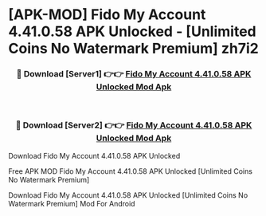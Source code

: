 # [APK-MOD] Fido My Account 4.41.0.58 APK Unlocked - [Unlimited Coins No Watermark Premium] zh7i2



<div align="center">
<h3>🔴 Download [Server1] 👉👉 <a href="https://momento.my/?title=Fido_My_Account_4.41.0.58_APK_Unlocked">Fido My Account 4.41.0.58 APK Unlocked Mod Apk</a></h3><br>

<h3>🔴 Download [Server2] 👉👉 <a href="https://momento.my/?title=Fido_My_Account_4.41.0.58_APK_Unlocked">Fido My Account 4.41.0.58 APK Unlocked Mod Apk</a></h3>
</div>



Download Fido My Account 4.41.0.58 APK Unlocked 

Free APK MOD Fido My Account 4.41.0.58 APK Unlocked [Unlimited Coins No Watermark Premium]

Download Fido My Account 4.41.0.58 APK Unlocked [Unlimited Coins No Watermark Premium] Mod For Android
